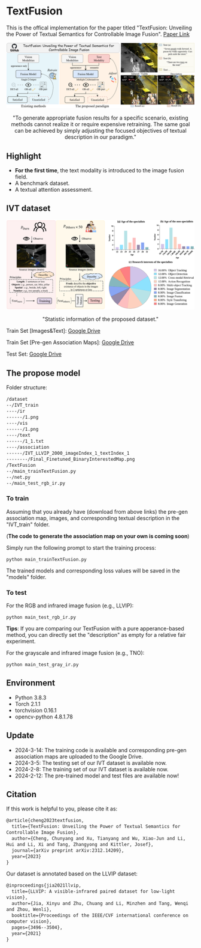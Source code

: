 # TextFusion
This is the offical implementation for the paper titled "TextFusion: Unveiling the Power of Textual Semantics for Controllable Image Fusion". [Paper Link](https://arxiv.org/abs/2312.14209)

<div align="center">
  <img src="Figs/motivation2.png" width="1000px" />
  <p>"To generate appropriate fusion results for a specific scenario, existing methods cannot realize it or require expensive retraining. 
    The same goal can be achieved by simply adjusting the focused objectives of textual description in our paradigm."</p>
</div>

## Highlight
- **For the first time**, the text modality is introduced to the image fusion field.
- A benchmark dataset.
- A textual attention assessment.

## IVT dataset
<div align="center">
  <img src="Figs/dataset.png" width="800px" />
  <p>"Statistic information of the proposed dataset."</p>
</div>

Train Set [Images&Text]: [Google Drive](https://drive.google.com/file/d/1poc5sWwAY63zNnxlTAPSJZLNml75k6aK/view?usp=sharing)

Train Set [Pre-gen Association Maps]: [Google Drive](https://drive.google.com/file/d/1Z9as1GZgoSem-FqRDlBW2YYwVyr8Wfgr/view?usp=sharing)

Test Set: [Google Drive](https://drive.google.com/drive/folders/1a5fAg5wDYW0ZrIpaFPVR948zdmuAe2jQ?usp=sharing)

## The propose model

Folder structure:
```
/dataset
--/IVT_train
----/ir
------/1.png
----/vis
------/1.png
----/text
------/1_1.txt
----/association
------/IVT_LLVIP_2000_imageIndex_1_textIndex_1
--------/Final_Finetuned_BinaryInterestedMap.png
/TextFusion
--/main_trainTextFusion.py
--/net.py
--/main_test_rgb_ir.py
```

### To train
Assuming that you already have  (download from above links) the pre-gen association map, images, and corresponding textual description in the "IVT_train" folder.

(**The code to generate the association map on your own is coming soon**)

Simply run the following prompt to start the training process:
```
python main_trainTextFusion.py
```

The trained models and corresponding loss values will be saved in the "models" folder.

### To test
For the RGB and infrared image fusion (e.g., LLVIP):
```
python main_test_rgb_ir.py
```
**Tips**: If you are comparing our TextFusion with a pure apperance-based method, you can directly set the "description" as empty for a relative fair experiment.

For the grayscale and infrared image fusion (e.g., TNO):

```
python main_test_gray_ir.py
```

## Environment
- Python 3.8.3
- Torch 2.1.1
- torchvision 0.16.1
- opencv-python 4.8.1.78


## Update
- 2024-3-14: The training code is available and corresponding pre-gen association maps are uploaded to the Google Drive.
- 2024-3-5: The testing set of our IVT dataset is available now.
- 2024-2-8: The training set of our IVT dataset is available now.
- 2024-2-12: The pre-trained model and test files are available now!

## Citation
If this work is helpful to you, please cite it as:
```
@article{cheng2023textfusion,
  title={TextFusion: Unveiling the Power of Textual Semantics for Controllable Image Fusion},
  author={Cheng, Chunyang and Xu, Tianyang and Wu, Xiao-Jun and Li, Hui and Li, Xi and Tang, Zhangyong and Kittler, Josef},
  journal={arXiv preprint arXiv:2312.14209},
  year={2023}
}
```

Our dataset is annotated based on the LLVIP dataset:
```
@inproceedings{jia2021llvip,
  title={LLVIP: A visible-infrared paired dataset for low-light vision},
  author={Jia, Xinyu and Zhu, Chuang and Li, Minzhen and Tang, Wenqi and Zhou, Wenli},
  booktitle={Proceedings of the IEEE/CVF international conference on computer vision},
  pages={3496--3504},
  year={2021}
}
```
